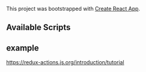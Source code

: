 This project was bootstrapped with [Create React App](https://github.com/facebook/create-react-app).

## Available Scripts

## example
https://redux-actions.js.org/introduction/tutorial
